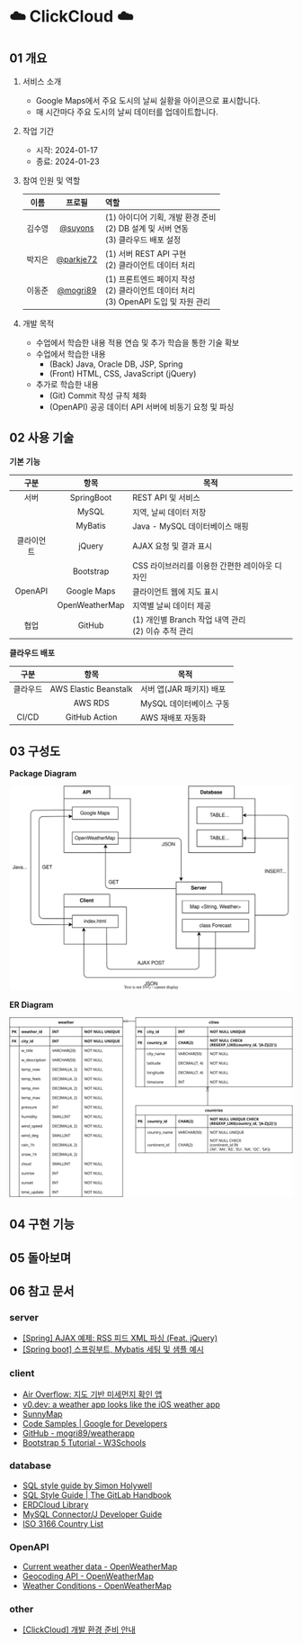 # ☁️ ClickCloud ☁️
## 01 개요
1. 서비스 소개
    * Google Maps에서 주요 도시의 날씨 실황을 아이콘으로 표시합니다.
    * 매 시간마다 주요 도시의 날씨 데이터를 업데이트합니다.
3. 작업 기간
    * 시작: 2024-01-17
    * 종료: 2024-01-23
4. 참여 인원 및 역할

    | 이름 | 프로필 | 역할 |
    | :-: | :-: | --- |
    | 김수영 | [@suyons](https://github.com/suyons) | (1) 아이디어 기획, 개발 환경 준비<br>(2) DB 설계 및 서버 연동<br>(3) 클라우드 배포 설정 |
    | 박지은 | [@parkje72](https://github.com/parkje72) | (1) 서버 REST API 구현<br>(2) 클라이언트 데이터 처리 |
    | 이동준 | [@mogri89](https://github.com/mogri89) | (1) 프론트엔드 페이지 작성<br>(2) 클라이언트 데이터 처리<br>(3) OpenAPI 도입 및 자원 관리 |

5. 개발 목적
    * 수업에서 학습한 내용 적용 연습 및 추가 학습을 통한 기술 확보
    * 수업에서 학습한 내용
        - (Back) Java, Oracle DB, JSP, Spring
        - (Front) HTML, CSS, JavaScript (jQuery)
    * 추가로 학습한 내용
        - (Git) Commit 작성 규칙 체화
        - (OpenAPI) 공공 데이터 API 서버에 비동기 요청 및 파싱

## 02 사용 기술

**기본 기능**

| 구분 | 항목 | 목적 |
| :-: | :-: | --- |
| 서버 | SpringBoot | REST API 및 서비스 |
|  | MySQL | 지역, 날씨 데이터 저장 |
|  | MyBatis | Java - MySQL 데이터베이스 매핑 |
| 클라이언트 | jQuery | AJAX 요청 및 결과 표시 |
|  | Bootstrap | CSS 라이브러리를 이용한 간편한 레이아웃 디자인 |
| OpenAPI | Google Maps | 클라이언트 웹에 지도 표시 |
|  | OpenWeatherMap | 지역별 날씨 데이터 제공 |
| 협업 | GitHub | (1) 개인별 Branch 작업 내역 관리<br>(2) 이슈 추적 관리 |

**클라우드 배포**

| 구분 | 항목 | 목적 |
| :-: | :-: | --- |
| 클라우드 | AWS Elastic Beanstalk | 서버 앱(JAR 패키지) 배포 |
|  | AWS RDS | MySQL 데이터베이스 구동 |
| CI/CD | GitHub Action | AWS 재배포 자동화 |

## 03 구성도
**Package Diagram**

![Package Diagram](docs/package_diagram.svg)

**ER Diagram**

![ER Diagram](docs/database_erd.svg)

## 04 구현 기능

## 05 돌아보며

## 06 참고 문서
### server
* [[Spring] AJAX 예제: RSS 피드 XML 파싱 (Feat. jQuery)](https://velog.io/@syoungs/spring-3)
* [[Spring boot] 스프링부트, Mybatis 세팅 및 샘플 예시](https://needjarvis.tistory.com/771)

### client
* [Air Overflow: 지도 기반 미세먼지 확인 앱](https://adam-37.gitbook.io/joomadeung/projects/projects/undefined)
* [v0.dev: a weather app looks like the iOS weather app](https://v0.dev/t/bo2N7pU)
* [SunnyMap](https://sunnymap.net/)
* [Code Samples | Google for Developers](https://developers.google.com/maps/documentation/javascript/examples)
* [GitHub - mogri89/weatherapp](https://github.com/mogri89/weatherapp/)
* [Bootstrap 5 Tutorial - W3Schools](https://www.w3schools.com/bootstrap5/)

### database
* [SQL style guide by Simon Holywell](https://www.sqlstyle.guide/)
* [SQL Style Guide | The GitLab Handbook](https://handbook.gitlab.com/handbook/business-technology/data-team/platform/sql-style-guide/)
* [ERDCloud Library](https://www.erdcloud.com/library)
* [MySQL Connector/J Developer Guide](https://dev.mysql.com/doc/connector-j/en/connector-j-reference-type-conversions.html)
* [ISO 3166 Country List](https://www.localeplanet.com/icu/iso3166.html)

### OpenAPI
* [Current weather data - OpenWeatherMap](https://openweathermap.org/current)
* [Geocoding API - OpenWeatherMap](https://openweathermap.org/api/geocoding-api)
* [Weather Conditions - OpenWeatherMap](https://openweathermap.org/weather-conditions)

### other
* [[ClickCloud] 개발 환경 준비 안내](https://velog.io/@syoungs/project-2)